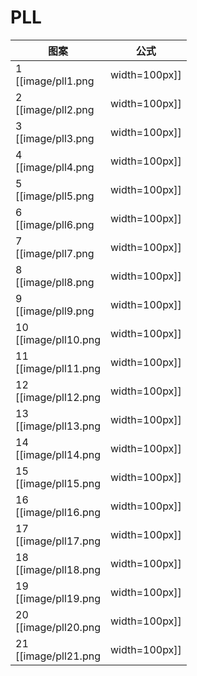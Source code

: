 # PLL

 图案                                         | 公式
----                                          | ----
1    <br> [[image/pll1.png    | width=100px]] | M'2 U M U2 M'U M'2
2    <br> [[image/pll2.png    | width=100px]] | M'2 U' M U2 M' U' M'2
3    <br> [[image/pll3.png    | width=100px]] | M2 U M2 U2 M2 U M2
4    <br> [[image/pll4.png    | width=100px]] | M' U (M'2 U)2 M' U2 M'2 U'
5    <br> [[image/pll5.png    | width=100px]] | x' R2 D2 (R' U' R) D2 (R' U R')
6    <br> [[image/pll6.png    | width=100px]] | x' (R U' R) D2 (R' U R) D2 R'2
7    <br> [[image/pll7.png    | width=100px]] | (R2 U R' U') y (R U R' U')2 (R U R') y' (R U' R2)
8    <br> [[image/pll8.png    | width=100px]] | (R U R' U') (R' F) (R2 U' R' U') (R U R' F')
9    <br> [[image/pll9.png    | width=100px]] | (R' U R U') (R2' F' U') (F U R U') x' (R2 U' R' U)
10   <br> [[image/pll10.png   | width=100px]] | (R' U R' d') (R' F' R2 U') (R' U R' F R F)
11   <br> [[image/pll11.png   | width=100px]] | F (R U' R' U') (R U R' F') (R U R' U') (R' F R F')
12   <br> [[image/pll12.png   | width=100px]] | x U2 (r' U' r U2) (l' U R' U' R2)
13   <br> [[image/pll13.png   | width=100px]] | (R U R' F') (R U R' U') (R' F R2 U' R' U')
14   <br> [[image/pll14.png   | width=100px]] | (R' U2) (R U' U') (R' F R U R' U') (R' F' R2 U')
15   <br> [[image/pll15.png   | width=100px]] | (R U' U') (R' U2) (R B' R' U') (R U R B R2' U)
16   <br> [[image/pll16.png   | width=100px]] | (R2' u' R U' R) (U R' u) (R2 f R' f')
17   <br> [[image/pll17.png   | width=100px]] | (R U R') y' (R2' u' R U') (R' U R' u R2)
18   <br> [[image/pll18.png   | width=100px]] | (R2 u) (R' U R' U') (R u') (R2' F' U F)
19   <br> [[image/pll19.png   | width=100px]] | (R' d' F) (R2 u) (R' U) (R U' R u' R2)
20   <br> [[image/pll20.png   | width=100px]] | (R U R' U) (R U R' F') (R U R' U') (R' F) (R2 U' R' U2) (R U' R)
21   <br> [[image/pll21.png   | width=100px]] | (R' U R U') (R' F' U') (F R U R' F) (R' F' R U' R)
